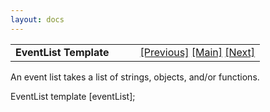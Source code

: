 ```yaml
---
layout: docs
---
```

<table width="100%" data-border="0" data-cellspacing="0"
data-cellpadding="3" data-bgcolor="#C0C0C0">
<colgroup>
<col style="width: 50%" />
<col style="width: 50%" />
</colgroup>
<tbody>
<tr>
<td style="text-align: left;"><strong>EventList Template<br />
</strong></td>
<td style="text-align: right;"><a
href="exitabletemplate.html">[Previous]</a> <a
href="generalintroduction.html">[Main]</a> <a
href="footnotetemplate.html">[Next]</a></td>
</tr>
</tbody>
</table>

  
An event list takes a list of strings, objects, and/or functions.  
  
EventList template \[eventList\];  
  

